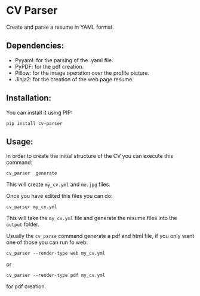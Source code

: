 # CV Parser

Create and parse a resume in YAML format.

## Dependencies:

- Pyyaml: for the parsing of the .yaml file.
- PyPDF: for the pdf creation.
- Pillow: for the image operation over the profile picture.
- Jinja2: for the creation of the web page resume.

## Installation:

You can install it using PIP:

    pip install cv-parser

## Usage:

In order to create the initial structure of the CV you can execute this command:

    cv_parser  generate
  
This will create `my_cv.yml` and `me.jpg` files.

Once you have edited this files you can do:

    cv_parser my_cv.yml

This will take the `my_cv.yml` file and generate the resume files into the
`output` folder.

Usually the `cv_parse` command generate a pdf and html file, if you only want
one of those you can run fo web:

    cv_parser --render-type web my_cv.yml

or

    cv_parser --render-type pdf my_cv.yml
  
for pdf creation.
